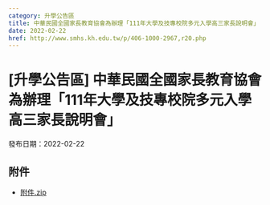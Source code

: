 ```yaml
---
category: 升學公告區
title: 中華民國全國家長教育協會為辦理「111年大學及技專校院多元入學高三家長說明會」
date: 2022-02-22
href: http://www.smhs.kh.edu.tw/p/406-1000-2967,r20.php
---
```


# [升學公告區] 中華民國全國家長教育協會為辦理「111年大學及技專校院多元入學高三家長說明會」

發布日期：2022-02-22



## 附件

- [附件.zip](https://www.smhs.kh.edu.tw/app/index.php?Action=downloadfile&file=WVhSMFlXTm9MelUzTDNCMFlWOHlOekF4WHprNE1USTROalJmT1RrNU16RXVlbWx3&fname=DGGGROTSYWQO41XX50LKSWHGRK30OOLKDGUWTSKK4125MLVWKPROVTPOUSSSPKPO)
